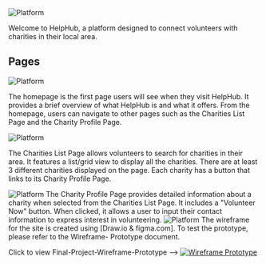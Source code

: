 <img src="https://img.shields.io/badge/Final-Project-white" alt="Platform">

Welcome to HelpHub, a platform designed to connect volunteers with charities in their local area. 

## Pages

<img src="https://img.shields.io/badge/Home-Page-blue" alt="Platform">

The homepage is the first page users will see when they visit HelpHub. It provides a brief overview of what HelpHub is and what it offers. From the homepage, users can navigate to other pages such as the Charities List Page and the Charity Profile Page.

<img src="https://img.shields.io/badge/Charities-List-red" alt="Platform">

The Charities List Page allows volunteers to search for charities in their area. It features a list/grid view to display all the charities. There are at least 3 different charities displayed on the page. Each charity has a button that links to its Charity Profile Page.

<img src="https://img.shields.io/badge/Charity-Profile-darkgreen" alt="Platform">
The Charity Profile Page provides detailed information about a charity when selected from the Charities List Page. It includes a "Volunteer Now" button. When clicked, it allows a user to input their contact information to express interest in volunteering.

<img src="https://img.shields.io/badge/Wire-Frame-lightblue" alt="Platform">
The wireframe for the site is created using [Draw.io & figma.com]. To test the prototype, please refer to the Wireframe- Prototype document.

Click to view Final-Project-Wireframe-Prototype --> [![Wireframe Prototype](https://img.shields.io/badge/Wireframe-Prototype-gold)](https://www.figma.com/file/5dFnjIyI7yYJybjpdleHwv/Final-Project---Wireframe-Prototype?type=design&node-id=4%3A244&mode=design&t=H4LYyV3hIeWBPMFc-1)


 

